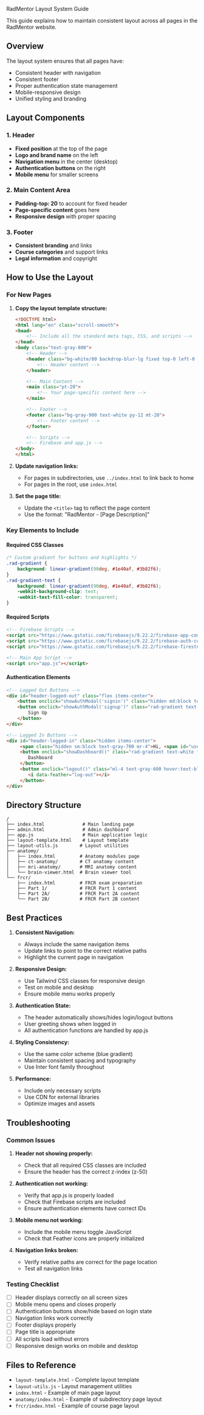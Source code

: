 RadMentor Layout System Guide

This guide explains how to maintain consistent layout across all pages in the RadMentor website.

## Overview

The layout system ensures that all pages have:
- Consistent header with navigation
- Consistent footer
- Proper authentication state management
- Mobile-responsive design
- Unified styling and branding

## Layout Components

### 1. Header
- **Fixed position** at the top of the page
- **Logo and brand name** on the left
- **Navigation menu** in the center (desktop)
- **Authentication buttons** on the right
- **Mobile menu** for smaller screens

### 2. Main Content Area
- **Padding-top: 20** to account for fixed header
- **Page-specific content** goes here
- **Responsive design** with proper spacing

### 3. Footer
- **Consistent branding** and links
- **Course categories** and support links
- **Legal information** and copyright

## How to Use the Layout

### For New Pages

1. **Copy the layout template structure:**
   ```html
   <!DOCTYPE html>
   <html lang="en" class="scroll-smooth">
   <head>
       <!-- Include all the standard meta tags, CSS, and scripts -->
   </head>
   <body class="text-gray-800">
       <!-- Header -->
       <header class="bg-white/80 backdrop-blur-lg fixed top-0 left-0 right-0 z-50 shadow-sm">
           <!-- Header content -->
       </header>

       <!-- Main Content -->
       <main class="pt-20">
           <!-- Your page-specific content here -->
       </main>

       <!-- Footer -->
       <footer class="bg-gray-900 text-white py-12 mt-20">
           <!-- Footer content -->
       </footer>

       <!-- Scripts -->
       <!-- Firebase and app.js -->
   </body>
   </html>
   ```

2. **Update navigation links:**
   - For pages in subdirectories, use `../index.html` to link back to home
   - For pages in the root, use `index.html`

3. **Set the page title:**
   - Update the `<title>` tag to reflect the page content
   - Use the format: "RadMentor - [Page Description]"

### Key Elements to Include

#### Required CSS Classes
```css
/* Custom gradient for buttons and highlights */
.rad-gradient {
    background: linear-gradient(90deg, #1e40af, #3b82f6);
}
.rad-gradient-text {
    background: linear-gradient(90deg, #1e40af, #3b82f6);
    -webkit-background-clip: text;
    -webkit-text-fill-color: transparent;
}
```

#### Required Scripts
```html
<!-- Firebase Scripts -->
<script src="https://www.gstatic.com/firebasejs/9.22.2/firebase-app-compat.js"></script>
<script src="https://www.gstatic.com/firebasejs/9.22.2/firebase-auth-compat.js"></script>
<script src="https://www.gstatic.com/firebasejs/9.22.2/firebase-firestore-compat.js"></script>

<!-- Main App Script -->
<script src="app.js"></script>
```

#### Authentication Elements
```html
<!-- Logged Out Buttons -->
<div id="header-logged-out" class="flex items-center">
    <button onclick="showAuthModal('signin')" class="hidden md:block text-gray-600 hover:text-blue-600 mr-6">Login</button>
    <button onclick="showAuthModal('signup')" class="rad-gradient text-white font-semibold px-5 py-2 rounded-lg shadow-md hover:shadow-lg transition-shadow">
        Sign Up
    </button>
</div>

<!-- Logged In Buttons -->
<div id="header-logged-in" class="hidden items-center">
     <span class="hidden sm:block text-gray-700 mr-4">Hi, <span id="user-greeting-header"></span>!</span>
     <button onclick="showDashboard()" class="rad-gradient text-white font-semibold px-5 py-2 rounded-lg shadow-md hover:shadow-lg transition-shadow">
        Dashboard
     </button>
     <button onclick="logout()" class="ml-4 text-gray-600 hover:text-blue-600" title="Logout">
        <i data-feather="log-out"></i>
     </button>
</div>
```

## Directory Structure

```
/
├── index.html              # Main landing page
├── admin.html              # Admin dashboard
├── app.js                  # Main application logic
├── layout-template.html    # Layout template
├── layout-utils.js        # Layout utilities
├── anatomy/
│   ├── index.html         # Anatomy modules page
│   ├── ct-anatomy/        # CT anatomy content
│   ├── mri-anatomy/       # MRI anatomy content
│   └── brain-viewer.html  # Brain viewer tool
└── frcr/
    ├── index.html         # FRCR exam preparation
    ├── Part 1/            # FRCR Part 1 content
    ├── Part 2A/           # FRCR Part 2A content
    └── Part 2B/           # FRCR Part 2B content
```

## Best Practices

1. **Consistent Navigation:**
   - Always include the same navigation items
   - Update links to point to the correct relative paths
   - Highlight the current page in navigation

2. **Responsive Design:**
   - Use Tailwind CSS classes for responsive design
   - Test on mobile and desktop
   - Ensure mobile menu works properly

3. **Authentication State:**
   - The header automatically shows/hides login/logout buttons
   - User greeting shows when logged in
   - All authentication functions are handled by app.js

4. **Styling Consistency:**
   - Use the same color scheme (blue gradient)
   - Maintain consistent spacing and typography
   - Use Inter font family throughout

5. **Performance:**
   - Include only necessary scripts
   - Use CDN for external libraries
   - Optimize images and assets

## Troubleshooting

### Common Issues

1. **Header not showing properly:**
   - Check that all required CSS classes are included
   - Ensure the header has the correct z-index (z-50)

2. **Authentication not working:**
   - Verify that app.js is properly loaded
   - Check that Firebase scripts are included
   - Ensure authentication elements have correct IDs

3. **Mobile menu not working:**
   - Include the mobile menu toggle JavaScript
   - Check that Feather icons are properly initialized

4. **Navigation links broken:**
   - Verify relative paths are correct for the page location
   - Test all navigation links

### Testing Checklist

- [ ] Header displays correctly on all screen sizes
- [ ] Mobile menu opens and closes properly
- [ ] Authentication buttons show/hide based on login state
- [ ] Navigation links work correctly
- [ ] Footer displays properly
- [ ] Page title is appropriate
- [ ] All scripts load without errors
- [ ] Responsive design works on mobile and desktop

## Files to Reference

- `layout-template.html` - Complete layout template
- `layout-utils.js` - Layout management utilities
- `index.html` - Example of main page layout
- `anatomy/index.html` - Example of subdirectory page layout
- `frcr/index.html` - Example of course page layout
